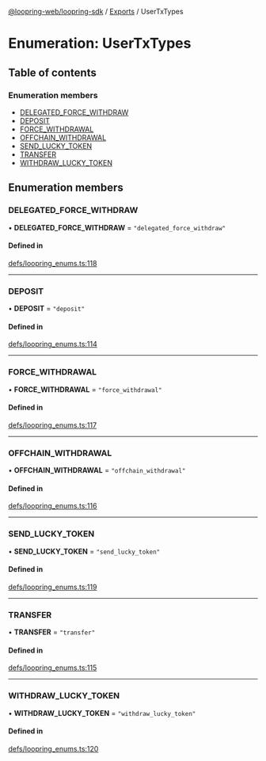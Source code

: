 [@loopring-web/loopring-sdk](../README.md) / [Exports](../modules.md) / UserTxTypes

# Enumeration: UserTxTypes

## Table of contents

### Enumeration members

- [DELEGATED\_FORCE\_WITHDRAW](UserTxTypes.md#delegated_force_withdraw)
- [DEPOSIT](UserTxTypes.md#deposit)
- [FORCE\_WITHDRAWAL](UserTxTypes.md#force_withdrawal)
- [OFFCHAIN\_WITHDRAWAL](UserTxTypes.md#offchain_withdrawal)
- [SEND\_LUCKY\_TOKEN](UserTxTypes.md#send_lucky_token)
- [TRANSFER](UserTxTypes.md#transfer)
- [WITHDRAW\_LUCKY\_TOKEN](UserTxTypes.md#withdraw_lucky_token)

## Enumeration members

### DELEGATED\_FORCE\_WITHDRAW

• **DELEGATED\_FORCE\_WITHDRAW** = `"delegated_force_withdraw"`

#### Defined in

[defs/loopring_enums.ts:118](https://github.com/Loopring/loopring_sdk/blob/427d9da/src/defs/loopring_enums.ts#L118)

___

### DEPOSIT

• **DEPOSIT** = `"deposit"`

#### Defined in

[defs/loopring_enums.ts:114](https://github.com/Loopring/loopring_sdk/blob/427d9da/src/defs/loopring_enums.ts#L114)

___

### FORCE\_WITHDRAWAL

• **FORCE\_WITHDRAWAL** = `"force_withdrawal"`

#### Defined in

[defs/loopring_enums.ts:117](https://github.com/Loopring/loopring_sdk/blob/427d9da/src/defs/loopring_enums.ts#L117)

___

### OFFCHAIN\_WITHDRAWAL

• **OFFCHAIN\_WITHDRAWAL** = `"offchain_withdrawal"`

#### Defined in

[defs/loopring_enums.ts:116](https://github.com/Loopring/loopring_sdk/blob/427d9da/src/defs/loopring_enums.ts#L116)

___

### SEND\_LUCKY\_TOKEN

• **SEND\_LUCKY\_TOKEN** = `"send_lucky_token"`

#### Defined in

[defs/loopring_enums.ts:119](https://github.com/Loopring/loopring_sdk/blob/427d9da/src/defs/loopring_enums.ts#L119)

___

### TRANSFER

• **TRANSFER** = `"transfer"`

#### Defined in

[defs/loopring_enums.ts:115](https://github.com/Loopring/loopring_sdk/blob/427d9da/src/defs/loopring_enums.ts#L115)

___

### WITHDRAW\_LUCKY\_TOKEN

• **WITHDRAW\_LUCKY\_TOKEN** = `"withdraw_lucky_token"`

#### Defined in

[defs/loopring_enums.ts:120](https://github.com/Loopring/loopring_sdk/blob/427d9da/src/defs/loopring_enums.ts#L120)
